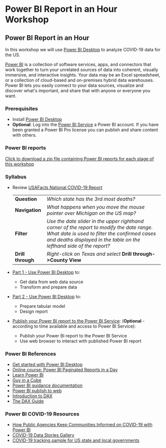 # Power BI Report in an Hour Workshop

## Power BI Report in an Hour

In this workshop we will use [Power BI Desktop](https://powerbi.microsoft.com/en-us/desktop/) to analyze COVID-19 data for the US.

[Power BI](https://docs.microsoft.com/en-us/power-bi/fundamentals/power-bi-overview) is a collection of software services, apps, and connectors that work together to turn your unrelated sources of data into coherent, visually immersive, and interactive insights. Your data may be an Excel spreadsheet, or a collection of cloud-based and on-premises hybrid data warehouses. Power BI lets you easily connect to your data sources, visualize and discover what's important, and share that with anyone or everyone you want.

### Prerequisites

- Install [Power BI Desktop](https://powerbi.microsoft.com/en-us/desktop/)
- **Optional**: Log into the [Power BI Service](https://app.powerbi.com) a Power BI account.  If you have been granted a Power BI Pro license you can publish and share content with others.

### Power BI reports

[Click to download a zip file containing Power BI reports for each stage of this workshop](PBI_reports.zip)

### Syllabus

- Review [USAFacts National COVID-19 Report](https://app.powerbi.com/view?r=eyJrIjoiMmI2ZjExMzItZTcwNy00YmUwLWFlMTAtYTUxYzVjODZmYjA5IiwidCI6ImMxMzZlZWMwLWZlOTItNDVlMC1iZWFlLTQ2OTg0OTczZTIzMiIsImMiOjF9)

    | | |
    |------|------|
    |**Question**  | *Which state has the 3rd most deaths?*|
    |**Navigation**  | *What happens when you move the mouse pointer over Michigan on the US map?*|
    |**Filter**  |  *Use the date slider in the upper righthand corner of the report to modify the date range.  What date is used to filter the confirmed cases and deaths displayed in the table on the lefthand side of the report?*|
    |**Drill through**  | *Right-click on Texas and select* **Drill through->County View** |

- [Part 1 - Use Power BI Desktop](pbi-desktop-1.md) to:
  - Get data from web data source
  - Transform and prepare data

- [Part 2 - Use Power BI Desktop](pbi-desktop-2.md) to:
  - Prepare tabular model
  - Design report

- [Publish your Power BI report to the Power BI Service](pbi-service.md): (**Optional** - according to time available and access to Power BI Service):
  - Publish your Power BI report to the Power BI Service
  - Use web browser to interact with published Power BI report

### Power BI References

- [Get started with Power BI Desktop](https://docs.microsoft.com/en-us/power-bi/desktop-getting-started)
- [Online course: Power BI Paginated Reports in a Day](https://docs.microsoft.com/en-us/power-bi/paginated-reports/paginated-reports-online-course)
- [Learn Power BI](https://powerbi.microsoft.com/en-us/learning/)
- [Guy in a Cube](https://www.youtube.com/channel/UCFp1vaKzpfvoGai0vE5VJ0w)
- [Power BI guidance documentation](https://docs.microsoft.com/en-us/power-bi/guidance/)
- [Power BI publish to web](https://powerbi.microsoft.com/en-us/publishtoweb/)
- [Introduction to DAX](https://docs.microsoft.com/en-us/power-bi/guided-learning/introductiontodax)
- [The DAX Guide](https://dax.guide/)

### Power BI COVID-19 Resources

- [How Public Agencies Keep Communities Informed on COVID-19 with Power BI](https://powerbi.microsoft.com/en-us/blog/how-public-agencies-keep-communities-informed-on-covid-19-with-power-bi/)
- [COVID-19 Data Stories Gallery](https://community.powerbi.com/t5/COVID-19-Data-Stories-Gallery/bd-p/pbi_covid19_datastories)
- [COVID-19 tracking sample for US state and local governments](https://docs.microsoft.com/en-us/power-bi/create-reports/sample-covid-19-us)
